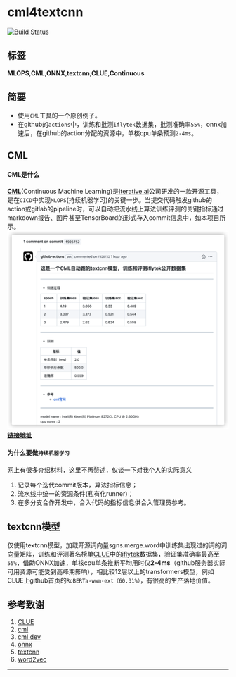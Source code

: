 # cml4textcnn

[![Build Status](https://img.shields.io/endpoint.svg?url=https%3A%2F%2Factions-badge.atrox.dev%2FLowinLi%2Fcml4textcnn%2Fbadge%3Fref%3Dmain&style=plastic)](https://actions-badge.atrox.dev/LowinLi/cml4textcnn/goto?ref=main)

## 标签
**MLOPS**,**CML**,**ONNX**,**textcnn**,**CLUE**,**Continuous**
## 简要
+ 使用`CML`工具的一个原创例子。
+ 在github的`actions`中，训练和批测`iflytek`数据集，批测准确率`55%`，onnx加速后，在github的action分配的资源中，单核cpu单条预测`2-4ms`。

## CML
#### CML是什么
[**CML**](https://cml.dev/)(Continuous Machine Learning)是[Iterative.ai](https://iterative.ai/)公司研发的一款开源工具，是在`CICD`中实现`MLOPS`(持续机器学习)的关键一步。当提交代码触发github的action或gitlab的pipeline时，可以自动把流水线上算法训练评测的关键指标通过markdown报告、图片甚至TensorBoard的形式存入commit信息中，如本项目所示。
![](./pic/cml.png)
**[链接地址](https://github.com/LowinLi/cml4textcnn/commit/f926f520c346ef5eb423edb53f09a6d77aab2ad6#commitcomment-58093966)**
#### 为什么要做`持续机器学习`

网上有很多介绍材料，这里不再赘述，仅谈一下对我个人的实际意义
1. 记录每个迭代commit版本，算法指标信息；
2. 流水线中统一的资源条件(私有化runner)；
3. 在多分支合作开发中，合入代码的指标信息供合入管理员参考。


## textcnn模型
仅使用textcnn模型，加载开源词向量sgns.merge.word中训练集出现过的词的词向量矩阵，训练和评测著名榜单[CLUE](https://github.com/CLUEbenchmark/CLUE)中的[iflytek](https://github.com/CLUEbenchmark/CLUE#3iflytek-%E9%95%BF%E6%96%87%E6%9C%AC%E5%88%86%E7%B1%BB-long-text-classification)数据集，验证集准确率最高至`55%`，借助ONNX加速，单核cpu单条推断平均用时仅**2-4ms**（github服务器实际可用资源可能受到高峰期影响），相比较12层以上的transformers模型，例如CLUE上github首页的`RoBERTa-wwm-ext（60.31%）`，有很高的生产落地价值。


## 参考致谢
1. [CLUE](https://github.com/CLUEbenchmark/CLUE)
2. [cml](https://towardsdatascience.com/what-data-scientists-need-to-know-about-devops-2f8bc6660284?gi=d43983ac072b)
3. [cml.dev](https://cml.dev/)
4. [onnx](https://github.com/microsoft/onnxruntime)
5. [textcnn](https://arxiv.org/abs/1801.06287)
6. [word2vec](https://github.com/Embedding/Chinese-Word-Vectors)
---
